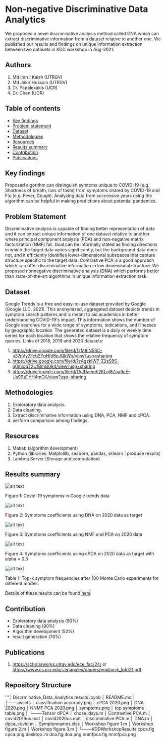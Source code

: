 # Non-negative Discriminative Data Analytics
We proposed a novel discriminative analysis method called DNA which can extract discriminative information from a dataset relative to another one. We published our results and findings on unique information extraction between two datasets in KDD workshop in Aug-2021.

## Authors
1. Md Imrul Kaish (UTRGV)
2. Md Jakir Hossain (UTRGV)
3. Dr. Papalexakis (UCR)
4. Dr. Chen (UCR)
## Table of contents
* <a href="https://github.com/Imrul2322/NonNegative-Discriminative-Data-Analytics#key-findings">Key findings</a>
* <a href="https://github.com/Imrul2322/NonNegative-Discriminative-Data-Analytics#problem-statement">Problem statement</a>
* <a href="https://github.com/Imrul2322/NonNegative-Discriminative-Data-Analytics#dataset">Dataset</a>
* <a href="https://github.com/Imrul2322/NonNegative-Discriminative-Data-Analytics#methodologies">Methodologies</a>
* <a href="https://github.com/Imrul2322/NonNegative-Discriminative-Data-Analytics#resources">Resources</a>
* <a href="https://github.com/Imrul2322/NonNegative-Discriminative-Data-Analytics#results-summary">Results summary</a>
* <a href="https://github.com/Imrul2322/NonNegative-Discriminative-Data-Analytics#contribution">Contribution</a>
* <a href="https://github.com/Imrul2322/NonNegative-Discriminative-Data-Analytics#publications">Publications</a>


## Key findings
Proposed algorithm can distinguish symtoms unique to COVID-19 (e.g. Shortness of breath, loss of taste) from symptoms shared by COVID-19 and Flu (e.g. Fever, Cough). Analyzing data from successive years using the algorithm can be helpful in making predictions about potential pandemics.

## Problem Statement
Discriminative analysis is capable of finding better representation of data and it can extract unique information of one dataset relative to another where principal component analysis (PCA) and non-negative matrix factorization (NMF) fail. Goal can be informally stated as finding directions in which the target data varies significantly, but the background data does not, and it efficiently identifies lower-dimensional subspaces that capture structure specific to the target data. Contrastive PCA is a good approach which can offer discriminative information in low dimensional structure. We proposed nonnegative discriminative analysis (DNA) which performs better than state-of-the-art algorithms in unique information extraction task. 

## Dataset
Google Trends is a free and easy-to-use dataset provided by Google (Google LLC. 2021). This anonymized, aggregated dataset depicts trends in symptom search patterns and is meant to aid academics in better understanding COVID-19's impact. This information shows the number of Google searches for a wide range of symptoms, indications, and illnesses by geographic location. The generated dataset is a daily or weekly time series for each location that shows the relative frequency of symptom queries. Links of 2018, 2019 and 2020 datasets:

1. https://drive.google.com/file/d/1zM8iN5SC-n37nVy7Fcb2YpHfd6eJQkWn/view?usp=sharing
2. https://drive.google.com/file/d/1zAgzkIW7-Z2sS9S-q0mioqT2UfBmQ094/view?usp=sharing
3. https://drive.google.com/file/d/1AJDaemh2KLpj8Zna9cE-Us99aTYH4mCK/view?usp=sharing

## Methodologies
1. Exploratory data analysis.
2. Data cleaning.
3. Extract discriminative information using DNA, PCA, NMF and cPCA.
4. perform comparison among findings.

## Resources
1. Matlab (algorithm development)
2. Python (libraries: Matplotlib, seaborn, pandas, sklearn | produce results)
3. Lambda Server (Storage and computation)

## Results summary

![alt text](https://github.com/Imrul2322/NonNegative-Discriminative-Data-Analytics/blob/main/assets/symptoms.png)

Figure 1: Covid-19 symptoms in Google trends data

![alt text](https://github.com/Imrul2322/NonNegative-Discriminative-Data-Analytics/blob/main/assets/DNA%202020.png)

Figure 2: Symptoms coefficients using DNA on 2020 data as target

![alt text](https://github.com/Imrul2322/NonNegative-Discriminative-Data-Analytics/blob/main/assets/NNMF%20PCA%202020.png)

Figure 3: Symptoms coefficients using NMF and PCA on 2020 data

![alt text](https://github.com/Imrul2322/NonNegative-Discriminative-Data-Analytics/blob/main/assets/cPCA%202020.png)

Figure 4: Symptoms coefficients using cPCA on 2020 data as target with alpha = 0.5

![alt text](https://github.com/Imrul2322/NonNegative-Discriminative-Data-Analytics/blob/main/assets/top%20symptoms%20table.png)

Table 1: Top-k symptom frequencies after 100 Monte Carlo experiments for different models

Details of these results can be found <a href="https://github.com/Imrul2322/NonNegative-Discriminative-Data-Analytics/blob/main/Discrminative_Data_Analytics%20results.ipynb">here</a>

## Contribution

* Exploratory data analysis (90%)
* Data cleaning (90%) 
* Algorithm development (50%)
* result generation (70%)

## Publications
1. https://scholarworks.utrgv.edu/ece_fac/24/ or https://www.cs.ucr.edu/~epapalex/papers/epidamik_kdd21.pdf

## Repository Structure
'''│   Discrminative_Data_Analytics results.ipynb
│   README.md
│
├───assets
│       classification accuracy.png
│       cPCA 2020.png
│       DNA 2020.png
│       NNMF PCA 2020.png
│       symptoms.png
│       top symptoms table.png
│
└───Tensor dPCA
    │   chose_days.m
    │   Contrastive PCA.m
    │   covid2019us.mat
    │   covid2020us.mat
    │   discriminative PCA.m
    │   DNA.m
    │   dpca_covid.m
    │   Symptonnames.xlsx
    │   Workshop figure 1.m
    │   Workshop figure 2.m
    │   Workshop figure 3.m
    │
    └───KDDWorkshopResults
            cpca.fig
            cpca.png
            desktop.ini
            dna.fig
            dna.png
            nnmfpca.fig
            nnmfpca.png
